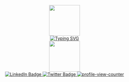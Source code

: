 <!-- ### Hi there 👋 -->

<!-- Intro Section-->
<div id="intro-img" align="center">
<a href="#"><img src="https://emojis.slackmojis.com/emojis/images/1531849430/4246/blob-sunglasses.gif?1531849430" width=100></a>
</div>

<div id="about me" align="center">
  <a href="https://git.io/typing-svg"><img src="https://readme-typing-svg.demolab.com?font=Poppins&weight=600&size=25&duration=1000&pause=301&center=true&vCenter=true&multiline=true&width=420&height=100&lines=Hi%2C+I'm+Onitch+Nyerhovwo;Welcome+to+my+profile;I'm+a+DevOps+Engineer" alt="Typing SVG" /></a>
</div>
  
<!-- Social Media-->

<div id="header" align="center">
  <img src="https://media.giphy.com/media/M9gbBd9nbDrOTu1Mqx/giphy.gif" width="100"/>
</div>

<div id="badges"  align="center">
  <a href="https://www.linkedin.com/in/nyerhovwo-onitcha">
    <img src="https://img.shields.io/badge/LinkedIn-blue?style=for-the-badge&logo=linkedin&logoColor=white" alt="LinkedIn Badge"/>
  </a>
  <a href="https://twitter.com/UnclePauly_?t=0BjJVBY9TQ33rd69BGu00A&s=09">
    <img src="https://img.shields.io/badge/Twitter-blue?style=for-the-badge&logo=twitter&logoColor=white" alt="Twitter Badge"/>
  </a>
  <a href="#">
    <img  src="https://komarev.com/ghpvc/?username=NyerhovwoOnitcha&style=for-the-badge&color=green" alt="profile-view-counter"/>
  </a>
</div>




<!-- <div id="socail media badges" align="center">
  <a href="">
  <img src="https://img.shields.io/badge/LinkedIn-blue?logo=linkedin&logoColor=white&style=for-the-badge" alt="LinkedIn">
  </a>
</div>
  -->

  
